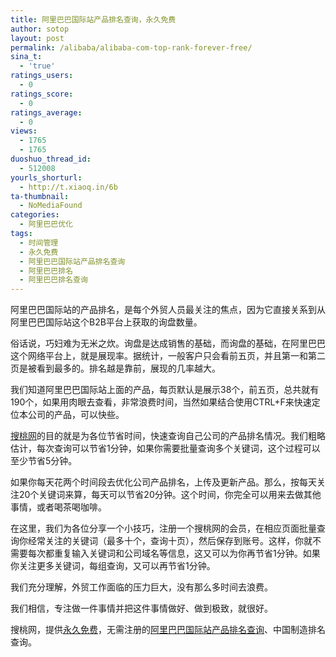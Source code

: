 ```yaml
---
title: 阿里巴巴国际站产品排名查询，永久免费
author: sotop
layout: post
permalink: /alibaba/alibaba-com-top-rank-forever-free/
sina_t:
  - 'true'
ratings_users:
  - 0
ratings_score:
  - 0
ratings_average:
  - 0
views:
  - 1765
  - 1765
duoshuo_thread_id:
  - 512008
yourls_shorturl:
  - http://t.xiaoq.in/6b
ta-thumbnail:
  - NoMediaFound
categories:
  - 阿里巴巴优化
tags:
  - 时间管理
  - 永久免费
  - 阿里巴巴国际站产品排名查询
  - 阿里巴巴排名
  - 阿里巴巴排名查询
---
```

阿里巴巴国际站的产品排名，是每个外贸人员最关注的焦点，因为它直接关系到从阿里巴巴国际站这个B2B平台上获取的询盘数量。

俗话说，巧妇难为无米之炊。询盘是达成销售的基础，而询盘的基础，在阿里巴巴这个网络平台上，就是展现率。据统计，一般客户只会看前五页，并且第一和第二页是被看到最多的。排名越是靠前，展现的几率越大。

我们知道阿里巴巴国际站上面的产品，每页默认是展示38个，前五页，总共就有190个，如果用肉眼去查看，非常浪费时间，当然如果结合使用CTRL+F来快速定位本公司的产品，可以快些。

<span class='wp_keywordlink'><a href="http://www.sotop.org/" title="淘宝关键词排名查询" target="_blank">搜桃网</a></span>的目的就是为各位节省时间，快速查询自己公司的产品排名情况。我们粗略估计，每次查询可以节省1分钟，如果你需要批量查询多个关键词，这个过程可以至少节省5分钟。

如果你每天花两个时间段去优化公司产品排名，上传及更新产品。那么，按每天关注20个关键词来算，每天可以节省20分钟。这个时间，你完全可以用来去做其他事情，或者喝茶喝咖啡。

在这里，我们为各位分享一个小技巧，注册一个搜桃网的会员，在相应页面批量查询你经常关注的关键词（最多十个，查询十页），然后保存到账号。这样，你就不需要每次都重复输入关键词和公司域名等信息，这又可以为你再节省1分钟。如果你关注更多关键词，每组查询，又可以再节省1分钟。

我们充分理解，外贸工作面临的压力巨大，没有那么多时间去浪费。

我们相信，专注做一件事情并把这件事情做好、做到极致，就很好。

搜桃网，提供<span class='wp_keywordlink_affiliate'><a href="http://blog.xiaoq.in/tag/%e6%b0%b8%e4%b9%85%e5%85%8d%e8%b4%b9/" title="查看永久免费中的全部文章" target="_blank">永久免费</a></span>，无需注册的<span class='wp_keywordlink_affiliate'><a href="http://blog.xiaoq.in/tag/%e9%98%bf%e9%87%8c%e5%b7%b4%e5%b7%b4%e5%9b%bd%e9%99%85%e7%ab%99%e4%ba%a7%e5%93%81%e6%8e%92%e5%90%8d%e6%9f%a5%e8%af%a2/" title="查看阿里巴巴国际站产品排名查询中的全部文章" target="_blank">阿里巴巴国际站产品排名查询</a></span>、中国制造排名查询。